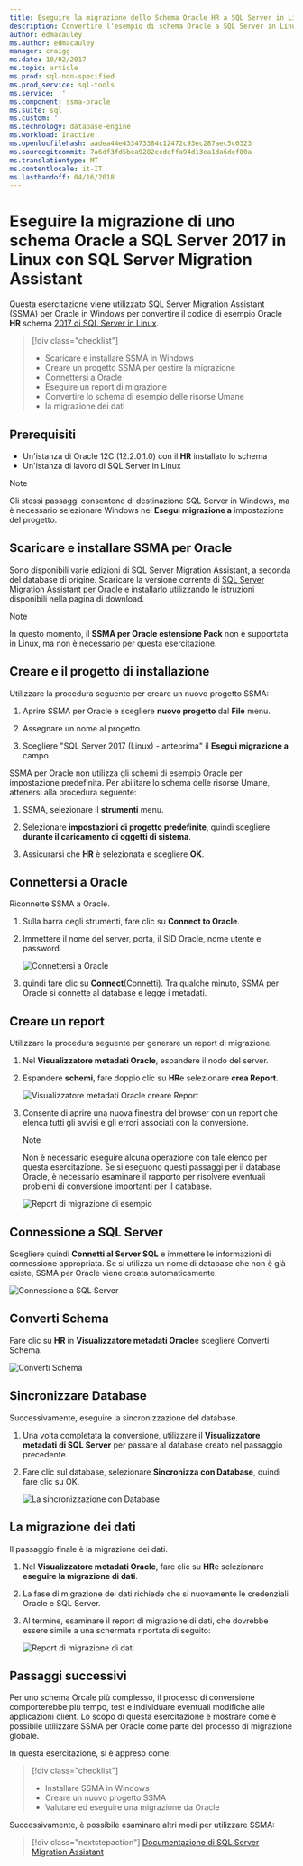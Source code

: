 ```yaml
---
title: Eseguire la migrazione dello Schema Oracle HR a SQL Server in Linux | Documenti Microsoft
description: Convertire l'esempio di schema Oracle a SQL Server in Linux
author: edmacauley
ms.author: edmacauley
manager: craigg
ms.date: 10/02/2017
ms.topic: article
ms.prod: sql-non-specified
ms.prod_service: sql-tools
ms.service: ''
ms.component: ssma-oracle
ms.suite: sql
ms.custom: ''
ms.technology: database-engine
ms.workload: Inactive
ms.openlocfilehash: aadea44e433473384c12472c93ec287aec5c0323
ms.sourcegitcommit: 7a6df3fd5bea9282ecdeffa94d13ea1da6def80a
ms.translationtype: MT
ms.contentlocale: it-IT
ms.lasthandoff: 04/16/2018
---
```

# <a name="migrate-an-oracle-schema-to-sql-server-2017-on-linux-with-the-sql-server-migration-assistant"></a>Eseguire la migrazione di uno schema Oracle a SQL Server 2017 in Linux con SQL Server Migration Assistant

Questa esercitazione viene utilizzato SQL Server Migration Assistant (SSMA) per Oracle in Windows per convertire il codice di esempio Oracle **HR** schema [2017 di SQL Server in Linux](../../linux/sql-server-linux-overview.md).

> [!div class="checklist"]
> * Scaricare e installare SSMA in Windows
> * Creare un progetto SSMA per gestire la migrazione
> * Connettersi a Oracle
> * Eseguire un report di migrazione
> * Convertire lo schema di esempio delle risorse Umane
> * la migrazione dei dati

## <a name="prerequisites"></a>Prerequisiti

- Un'istanza di Oracle 12C (12.2.0.1.0) con il **HR** installato lo schema
- Un'istanza di lavoro di SQL Server in Linux

> [!NOTE]
> Gli stessi passaggi consentono di destinazione SQL Server in Windows, ma è necessario selezionare Windows nel **Esegui migrazione a** impostazione del progetto.

## <a name="download-and-install-ssma-for-oracle"></a>Scaricare e installare SSMA per Oracle

Sono disponibili varie edizioni di SQL Server Migration Assistant, a seconda del database di origine.  Scaricare la versione corrente di [SQL Server Migration Assistant per Oracle](http://aka.ms/ssmafororacle) e installarlo utilizzando le istruzioni disponibili nella pagina di download.

> [!NOTE]
> In questo momento, il **SSMA per Oracle estensione Pack** non è supportata in Linux, ma non è necessario per questa esercitazione.

## <a name="create-and-set-up-project"></a>Creare e il progetto di installazione

Utilizzare la procedura seguente per creare un nuovo progetto SSMA:

1. Aprire SSMA per Oracle e scegliere **nuovo progetto** dal **File** menu.

1. Assegnare un nome al progetto.

1. Scegliere "SQL Server 2017 (Linux) - anteprima" il **Esegui migrazione a** campo.

SSMA per Oracle non utilizza gli schemi di esempio Oracle per impostazione predefinita. Per abilitare lo schema delle risorse Umane, attenersi alla procedura seguente:

1. SSMA, selezionare il **strumenti** menu.

1. Selezionare **impostazioni di progetto predefinite**, quindi scegliere **durante il caricamento di oggetti di sistema**.

1. Assicurarsi che **HR** è selezionata e scegliere **OK**.

## <a name="connect-to-oracle"></a>Connettersi a Oracle

Riconnette SSMA a Oracle.

1. Sulla barra degli strumenti, fare clic su **Connect to Oracle**.

1. Immettere il nome del server, porta, il SID Oracle, nome utente e password.

   ![Connettersi a Oracle](./media/sql-server-linux-convert-from-oracle/ConnectToOracle.png)

1. quindi fare clic su **Connect**(Connetti). Tra qualche minuto, SSMA per Oracle si connette al database e legge i metadati.

## <a name="create-a-report"></a>Creare un report

Utilizzare la procedura seguente per generare un report di migrazione.

1. Nel **Visualizzatore metadati Oracle**, espandere il nodo del server.

1. Espandere **schemi**, fare doppio clic su **HR**e selezionare **crea Report**.

   ![Visualizzatore metadati Oracle creare Report](./media/sql-server-linux-convert-from-oracle/CreateReport.png)

1. Consente di aprire una nuova finestra del browser con un report che elenca tutti gli avvisi e gli errori associati con la conversione.

   > [!NOTE]
   > Non è necessario eseguire alcuna operazione con tale elenco per questa esercitazione. Se si eseguono questi passaggi per il database Oracle, è necessario esaminare il rapporto per risolvere eventuali problemi di conversione importanti per il database.

   ![Report di migrazione di esempio](./media/sql-server-linux-convert-from-oracle/SSMAReport.png)

## <a name="connect-to-sql-server"></a>Connessione a SQL Server

Scegliere quindi **Connetti al Server SQL** e immettere le informazioni di connessione appropriata.  Se si utilizza un nome di database che non è già esiste, SSMA per Oracle viene creata automaticamente.

![Connessione a SQL Server](./media/sql-server-linux-convert-from-oracle/ConnectToSQLServer.png)

## <a name="convert-schema"></a>Converti Schema

Fare clic su **HR** in **Visualizzatore metadati Oracle**e scegliere Converti Schema.

![Converti Schema](./media/sql-server-linux-convert-from-oracle/ConvertSchema.png)

## <a name="synchronize-database"></a>Sincronizzare Database

Successivamente, eseguire la sincronizzazione del database.

1. Una volta completata la conversione, utilizzare il **Visualizzatore metadati di SQL Server** per passare al database creato nel passaggio precedente.

1. Fare clic sul database, selezionare **Sincronizza con Database**, quindi fare clic su OK.

   ![La sincronizzazione con Database](./media/sql-server-linux-convert-from-oracle/SynchronizeWithDatabase.png)

## <a name="migrate-data"></a>La migrazione dei dati

Il passaggio finale è la migrazione dei dati.

1. Nel **Visualizzatore metadati Oracle**, fare clic su **HR**e selezionare **eseguire la migrazione di dati**.

1. La fase di migrazione dei dati richiede che si nuovamente le credenziali Oracle e SQL Server.

1. Al termine, esaminare il report di migrazione di dati, che dovrebbe essere simile a una schermata riportata di seguito:

   ![Report di migrazione di dati](./media/sql-server-linux-convert-from-oracle/DataMigrationReport.png)

## <a name="next-steps"></a>Passaggi successivi

Per uno schema Orcale più complesso, il processo di conversione comporterebbe più tempo, test e individuare eventuali modifiche alle applicazioni client. Lo scopo di questa esercitazione è mostrare come è possibile utilizzare SSMA per Oracle come parte del processo di migrazione globale.

In questa esercitazione, si è appreso come:
> [!div class="checklist"]
> * Installare SSMA in Windows
> * Creare un nuovo progetto SSMA
> * Valutare ed eseguire una migrazione da Oracle

Successivamente, è possibile esaminare altri modi per utilizzare SSMA:

> [!div class="nextstepaction"]
>[Documentazione di SQL Server Migration Assistant](../sql-server-migration-assistant.md)
